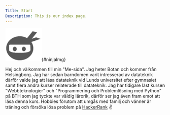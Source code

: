 ```yaml
---
Title: Start
Description: This is our index page.
---
```



![image](assets/img/ninja-grey.png){#ninjaImg}

Hej och välkommen till min "Me-sida". Jag heter Botan och kommer från Helsingborg. Jag har sedan barndomen varit intresserad av datateknik därför valde jag att läsa datateknik vid Lunds universitet efter gymnasiet samt flera andra kurser relaterade till datateknik. Jag har tidigare läst kursen "Webbteknologier" och "Programmering och Problemlösning med Python" på BTH som jag tyckte var väldig lärorik, därför ser jag även fram emot att läsa denna kurs. Hobbies förutom att umgås med familj och vänner är träning och försöka lösa problem på [HackerRank](https://www.hackerrank.com/) ✌
